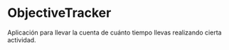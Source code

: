 # ObjectiveTracker
Aplicación para llevar la cuenta de cuánto tiempo llevas realizando cierta actividad.
